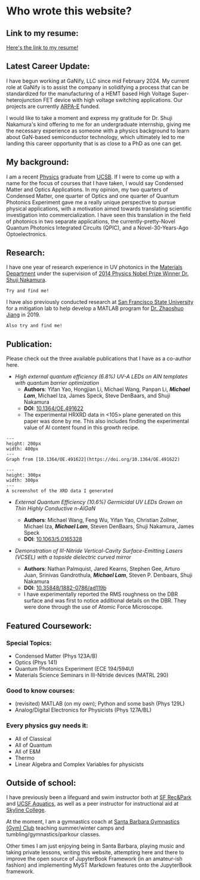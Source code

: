 # Who wrote this website?

## Link to my resume:
[Here's the link to my resume!](https://drive.google.com/file/d/1RsUJHFE5haeqTYd1qlcp8zZBbDN9Yb7w/view?usp=sharing)

## Latest Career Update: 
I have begun working at GaNify, LLC since mid February 2024. My current role at GaNify is to assist the company in solidifying a process that can be standardized for the manufacturing of a HEMT based High Voltage Super-heterojunction FET device with high voltage switching applications. Our projects are currently [ARPA-E](https://arpa-e.energy.gov/news-and-media/press-releases/us-department-energy-announces-42-million-strengthen-reliability) funded. 

I would like to take a moment and express my gratitude for Dr. Shuji Nakamura's kind offering to me for an undergraduate internship, giving me the necessary experience as someone with a physics background to learn about GaN-based semiconductor technology, which ultimately led to me landing this career opportunity that is as close to a PhD as one can get. 


## My background:
I am a recent [Physics](https://www.physics.ucsb.edu/) graduate from [UCSB](https://www.ucsb.edu/). If I were to come up with a name for the focus of courses that I have taken, I would say Condensed Matter and Optics Applications. In my opinion, my two quarters of Condensed Matter, one quarter of Optics and one quarter of Quantum Photonics Experiment gave me a really unique perspective to pursue physical applications, with a motivation aimed towards translating scientific investigation into commercialization. I have seen this translation in the field of photonics in two separate applications, the currently-pretty-Novel Quantum Photonics Integrated Circuits (QPIC), and a Novel-30-Years-Ago Optoelectronics. 

## Research:
I have one year of research experience in UV photonics in the [Materials Department](https://ssleec.ucsb.edu/) under the supervision of [2014 Physics Nobel Prize Winner Dr. Shuji Nakamura](https://materials.ucsb.edu/people/faculty/shuji-nakamura). 
```{figure} ../Images/SSLEECNovConference2022.jpeg
Try and find me!
```

I have also previously conducted research at [San Francisco State University](https://engineering.sfsu.edu/) for a mitigation lab to help develop a MATLAB program for [Dr. Zhaoshuo Jiang](https://engineering.sfsu.edu/faculty-profile-zhaoshuo-jiang) in 2019.
```{figure} ../Images/SFSUJiang2019.JPG
Also try and find me!
```

## Publication:
Please check out the three available publications that I have as a co-author here.

* *High external quantum efficiency (6.8%) UV-A LEDs on AlN templates with quantum barrier optimization*
    * **Authors**: Yifan Yao, Hongjian Li, Michael Wang, Panpan Li, ***Michael Lam***, Michael Iza, James Speck, Steve DenBaars, and Shuji Nakamura
    * **DOI**: [10.1364/OE.491622](https://doi.org/10.1364/OE.491622)
    * The experimental HRXRD data in <105> plane generated on this paper was done by me. This also includes finding the experimental value of Al content found in this growth recipe.  

```{figure} ../Images/PublicationXRD.jpeg
---
height: 200px
width: 400px
---
Graph from [10.1364/OE.491622](https://doi.org/10.1364/OE.491622)
```

```{figure} ../Images/B221014BL_RSM.jpg
---
height: 300px
width: 300px
---
A screenshot of the XRD data I generated
```

* *External Quantum Efficiency (10.6%) Germicidal UV LEDs Grown on Thin Highly Conductive n-AlGaN*
    * **Authors**: Michael Wang, Feng Wu, Yifan Yao, Christian Zollner, Michael Iza, ***Michael Lam***, Steven DenBaars, Shuji Nakamura, James Speck
    * **DOI**: [10.1063/5.0165328](https://doi.org/10.1063/5.0165328)

* *Demonstration of III-Nitride Vertical-Cavity Surface-Emitting Lasers (VCSEL) with a topside dielectric curved mirror*
    * **Authors**: Nathan Palmquist, Jared Kearns, Stephen Gee, Arturo Juan, Srinivas Gandrothula, ***Michael Lam***, Steven P. Denbaars, Shuji Nakamura
    * **DOI**: [10.35848/1882-0786/ad119b](https://doi.org/10.35848/1882-0786/ad119b)
    * I have experimentally reported the RMS roughness on the DBR surface and was first to notice additional details on the DBR. They were done through the use of Atomic Force Microscope.


## Featured Coursework:

### Special Topics: 
- Condensed Matter (Phys 123A/B)
- Optics (Phys 141)
- Quantum Photonics Experiment (ECE 194/594U)
- Materials Science Seminars in III-Nitride devices (MATRL 290)

### Good to know courses: 
- (revisited) MATLAB (on my own); Python and some bash (Phys 129L)
- Analog/Digital Electronics for Physicists (Phys 127A/BL)

### Every physics guy needs it: 
- All of Classical
- All of Quantum
- All of E&M
- Thermo
- Linear Algebra and Complex Variables for physicists

## Outside of school:
I have previously been a lifeguard and swim instructor both at [SF Rec&Park](https://sfrecpark.org/482/Swimming-Pools) and [UCSF Aquatics](https://campuslifeserviceshome.ucsf.edu/fitnessrecreation/aquatics), as well as a peer instructor for instructional aid at [Skyline College](https://www.skylinecollege.edu/stemcenter/index.php). 

At the moment, I am a gymnastics coach at [Santa Barbara Gymnastics (Gym) Club](https://www.santabarbaragymnasticsclub.com/) teaching summer/winter camps and tumbling/gymnastics/parkour classes. 

Other times I am just enjoying being in Santa Barbara, playing music and taking private lessons, writing this website, attempting here and there to improve the open source of JupyterBook Framework (in an amateur-ish fashion) and implementing MyST Markdown features onto the JupyterBook framework. 
